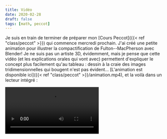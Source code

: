 ```yaml
---
title: Vidéo
date: 2020-02-28
draft: false
tags: [math, peccot]
---
```


Je suis en train de terminer de préparer mon [Cours Peccot]({{< ref "class/peccot" >}}) qui commence mercredi prochain.
J'ai créé une petite animation pour illustrer la compactification de Fulton--MacPherson avec Blender!
Je ne suis pas un artiste 3D, évidemment, mais je pense que cette vidéo (et les explications orales qui vont avec) permettent d'expliquer le concept plus facilement qu'au tableau&nbsp;: dessin à la craie des images tridimensionnelles qui bougent n'est pas évident...
[L'animation est disponible ici]({{< ref "class/peccot" >}}/animation.mp4), et la voilà dans un lecteur intégré&nbsp;:

<!--more-->

<div class="embed-responsive embed-responsive-16by9">
    <video controls class="embed-responsive-item">
        <source src="{{< ref "class/peccot" >}}/animation.mp4" type="video/mp4">
    </video>
</div>
